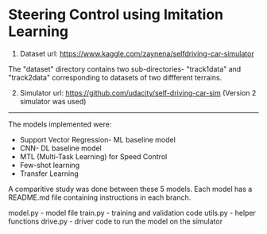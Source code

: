 # Steering Control using Imitation Learning


1) Dataset url: https://www.kaggle.com/zaynena/selfdriving-car-simulator

The "dataset" directory contains two sub-directories- "track1data" and "track2data" corresponding to datasets of two diffferent terrains.

2) Simulator url: https://github.com/udacity/self-driving-car-sim
(Version 2 simulator was used)


*******************************************

The models implemented were:
* Support Vector Regression- ML baseline model
* CNN- DL baseline model
* MTL (Multi-Task Learning) for Speed Control
* Few-shot learning 
* Transfer Learning

A comparitive study was done between these 5 models.
Each model has a README.md file containing instructions in each branch.

model.py - model file
train.py - training and validation code
utils.py - helper functions
drive.py - driver code to run the model on the simulator
